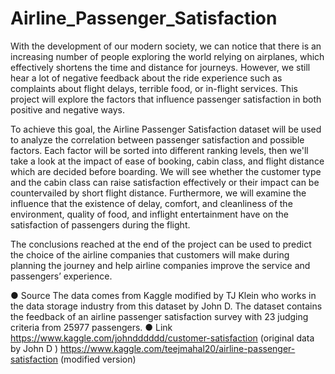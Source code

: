 # Airline_Passenger_Satisfaction

With the development of our modern society, we can notice that there is an increasing number of people exploring the world relying on airplanes, which effectively shortens the time and distance for journeys. However, we still hear a lot of negative feedback about the ride experience such as complaints about flight delays, terrible food, or in-flight services. This project will explore the factors that influence passenger satisfaction in both positive
and negative ways.

To achieve this goal, the Airline Passenger Satisfaction dataset will be used to analyze the correlation between passenger satisfaction and possible factors. Each factor will be sorted into different ranking levels, then we'll take a look at the impact of ease of booking, cabin class, and flight distance which are decided before boarding. We will see whether the customer type and the cabin class can raise satisfaction effectively or their impact can be countervailed by short flight distance. Furthermore, we will examine the influence that the existence of delay, comfort, and cleanliness of the environment, quality of food, and inflight entertainment have on the satisfaction of passengers during the flight.

The conclusions reached at the end of the project can be used to predict the choice of the airline companies that customers will make during planning the journey and help airline companies improve the service and passengers’ experience.

● Source
The data comes from Kaggle modified by TJ Klein who works in the data storage industry from this dataset by John D. The dataset contains the feedback of an airline passenger satisfaction survey with 23 judging criteria from 25977 passengers.
● Link
https://www.kaggle.com/johndddddd/customer-satisfaction (original data by John D )
https://www.kaggle.com/teejmahal20/airline-passenger-satisfaction (modified version)
